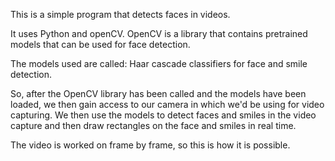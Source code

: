 This is a simple program that detects faces in videos.

It uses Python and openCV. 
OpenCV is a library that contains pretrained models that can be used for face detection.

The models used are called: Haar cascade classifiers for face and smile detection.

So, after the OpenCV library has been called and the models have been loaded,
we then gain access to our camera in which we'd be using for video capturing.
We then use the models to detect faces and smiles in the video capture and then
draw rectangles on the face and smiles in real time.

The video is worked on frame by frame, so this is how it is possible.
